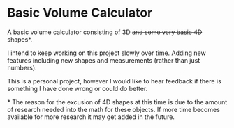# Basic Volume Calculator
A basic volume calculator consisting of 3D ~~and some very basic 4D shapes~~*.

I intend to keep working on this project slowly over time. Adding new features including new shapes and measurements (rather than just numbers).

This is a personal project, however I would like to hear feedback if there is something I have done wrong or could do better. 

\* The reason for the excusion of 4D shapes at this time is due to the amount of research needed into the math for these objects. If more time becomes available for more research it may get added in the future. 
